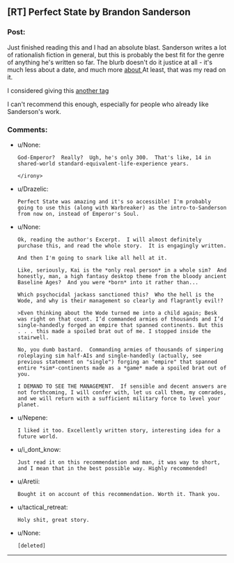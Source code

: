 ## [RT] Perfect State by Brandon Sanderson

### Post:

Just finished reading this and I had an absolute blast. Sanderson writes a lot of rationalish fiction in general, but this is probably the best fit for the genre of anything he's written so far. The blurb doesn't do it justice at all - it's much less about a date, and much more [about ](#s "living in a word you are aware is a simulation. Also, the relative value of the lives of simulated NPC characters.") At least, that was my read on it.

I considered giving this [another tag ](#s "for transhumanism, but that felt like a little too much of a spoiler, even though the reality of the situation is established pretty early on.")

I can't recommend this enough, especially for people who already like Sanderson's work.

### Comments:

- u/None:
  ```
  God-Emperor?  Really?  Ugh, he's only 300.  That's like, 14 in shared-world standard-equivalent-life-experience years.

  </irony>
  ```

- u/Drazelic:
  ```
  Perfect State was amazing and it's so accessible! I'm probably going to use this (along with Warbreaker) as the intro-to-Sanderson from now on, instead of Emperor's Soul.
  ```

- u/None:
  ```
  Ok, reading the author's Excerpt.  I will almost definitely purchase this, and read the whole story.  It is engagingly written.

  And then I'm going to snark like all hell at it.

  Like, seriously, Kai is the *only real person* in a whole sim?  And honestly, man, a high fantasy desktop theme from the bloody ancient Baseline Ages?  And you were *born* into it rather than...

  Which psychocidal jackass sanctioned this?  Who the hell is the Wode, and why is their management so clearly and flagrantly evil!?

  >Even thinking about the Wode turned me into a child again; Besk was right on that count. I’d commanded armies of thousands and I’d single-handedly forged an empire that spanned continents. But this . . . this made a spoiled brat out of me. I stopped inside the stairwell.

  No, you dumb bastard.  Commanding armies of thousands of simpering roleplaying sim half-AIs and single-handedly (actually, see previous statement on "single") forging an "empire" that spanned entire *sim*-continents made as a *game* made a spoiled brat out of you.

  I DEMAND TO SEE THE MANAGEMENT.  If sensible and decent answers are not forthcoming, I will confer with, let us call them, my comrades, and we will return with a sufficient military force to level your planet.
  ```

- u/Nepene:
  ```
  I liked it too. Excellently written story, interesting idea for a future world.
  ```

- u/i_dont_know:
  ```
  Just read it on this recommendation and man, it was way to short, and I mean that in the best possible way. Highly recommended!
  ```

- u/Aretii:
  ```
  Bought it on account of this recommendation. Worth it. Thank you.
  ```

- u/tactical_retreat:
  ```
  Holy shit, great story.
  ```

- u/None:
  ```
  [deleted]
  ```

---

